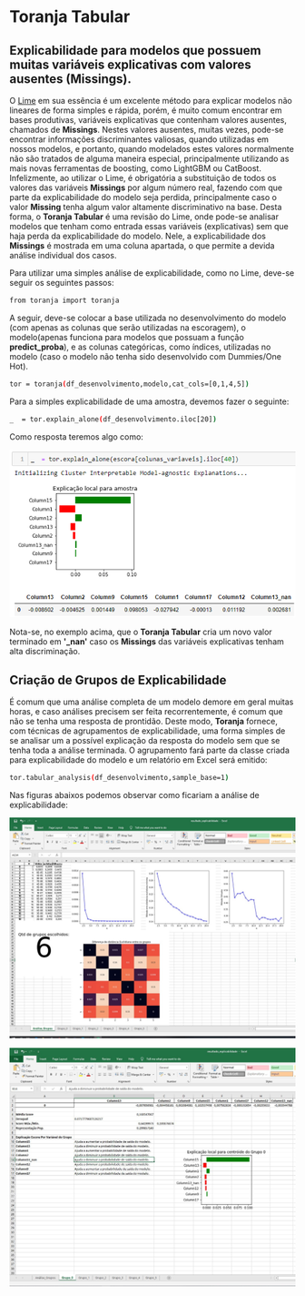 # Toranja Tabular
## Explicabilidade para modelos que possuem muitas variáveis explicativas com valores ausentes (Missings).

O [Lime](https://github.com/marcotcr/lime) em sua essência é um excelente método para explicar modelos não lineares de forma simples e rápida, porém, é muito comum encontrar em bases produtivas, variáveis explicativas que contenham valores ausentes, chamados de **Missings**. Nestes valores ausentes, muitas vezes, pode-se encontrar informações discriminantes valiosas, quando utilizadas em nossos modelos, e portanto, quando modelados estes valores normalmente não são tratados de alguma maneira especial, principalmente utilizando as mais novas ferramentas de boosting, como LightGBM ou CatBoost.
Infelizmente, ao utilizar o Lime, é obrigatória a substituição de todos os valores das variáveis **Missings** por algum número real, fazendo com que parte da explicabilidade do modelo seja perdida, principalmente caso o valor **Missing** tenha algum valor altamente discriminativo na base. Desta forma, o **Toranja Tabular** é uma revisão do Lime, onde pode-se analisar modelos que tenham como entrada essas variáveis (explicativas) sem que haja perda da explicabilidade do modelo. Nele, a explicabilidade dos **Missings** é mostrada em uma coluna apartada, o que permite a devida análise individual dos casos.

Para utilizar uma simples análise de explicabilidade, como no Lime, deve-se seguir os seguintes passos:

```sh
from toranja import toranja
```
A seguir, deve-se colocar a base utilizada no desenvolvimento do modelo (com apenas as colunas que serão utilizadas na escoragem), o modelo(apenas funciona para modelos que possuam a função **predict_proba**), e as colunas categóricas, como índices, utilizadas no modelo (caso o modelo não tenha sido desenvolvido com Dummies/One Hot).

```sh
tor = toranja(df_desenvolvimento,modelo,cat_cols=[0,1,4,5])
```

Para a simples explicabilidade de uma amostra, devemos fazer o seguinte:

```sh
_  = tor.explain_alone(df_desenvolvimento.iloc[20])
```
Como resposta teremos algo como:

![explicabilidade_simples](imagens/explicabilidade_simples.PNG)

Nota-se, no exemplo acima, que o **Toranja Tabular** cria um novo valor terminado em **'_nan'** caso os **Missings** das variáveis explicativas tenham alta discriminação.

## Criação de Grupos de Explicabilidade

É comum que uma análise completa de um modelo demore em geral muitas horas, e caso análises precisem ser feita recorrentemente, é comum que não se tenha uma resposta de prontidão. Deste modo, **Toranja** fornece, com técnicas de agrupamentos de explicabilidade, uma forma simples de se analisar um a possível explicação da resposta do modelo sem que se tenha toda a análise terminada. O agrupamento fará parte da classe criada para explicabilidade do modelo e um relatório em Excel será emitido:

```sh
tor.tabular_analysis(df_desenvolvimento,sample_base=1)
```
Nas figuras abaixos podemos observar como ficariam a análise de explicabilidade:

![grupogeral](imagens/groups_general.jpg)

![grupo1](imagens/group1.jpg)
